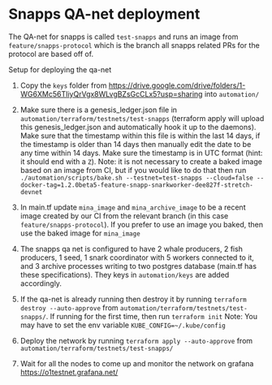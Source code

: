 # Snapps QA-net deployment

The QA-net for snapps is called `test-snapps` and runs an image from `feature/snapps-protocol` which is the branch all snapps related PRs for the protocol are based off of. 

Setup for deploying the qa-net

1. Copy the `keys` folder from https://drive.google.com/drive/folders/1-WG6XMc56TIiyQrVgx8WLvgBZsGcCLx5?usp=sharing into `automation/`

2. Make sure there is a genesis_ledger.json file in `automation/terraform/testnets/test-snapps` (terraform apply will upload this genesis_ledger.json and automatically hook it up to the daemons).  Make sure that the timestamp within this file is within the last 14 days, if the timestamp is older than 14 days then manually edit the date to be any time within 14 days.  Make sure the timestamp is in UTC format (hint: it should end with a `Z`).  Note: it is not necessary to create a baked image based on an image from CI, but if you would like to do that then run `./automation/scripts/bake.sh --testnet=test-snapps --cloud=false --docker-tag=1.2.0beta5-feature-snapp-snarkworker-dee827f-stretch-devnet`

3. In main.tf update `mina_image` and `mina_archive_image` to be a recent image created by our CI from the relevant branch (in this case `feature/snapps-protocol`).  If you prefer to use an image you baked, then use the baked image for `mina_image`

4. The snapps qa net is configured to have 2 whale producers, 2 fish producers, 1 seed, 1 snark coordinator with 5 workers connected to it, and 3 archive processes writing to two postgres database (main.tf has these specifications). They keys in `automation/keys` are added accordingly.

5. If the qa-net is already running then destroy it by running `terraform destroy --auto-approve` from `automation/terraform/testnets/test-snapps/`. If running for the first time, then run `terraform init`
Note: You may have to set the env variable `KUBE_CONFIG=~/.kube/config `

6. Deploy the network by running `terraform apply --auto-approve` from `automation/terraform/testnets/test-snapps/`

7. Wait for all the nodes to come up and monitor the network on grafana https://o1testnet.grafana.net/